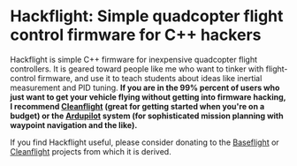# Hackflight: Simple quadcopter flight control firmware for C++ hackers

Hackflight is simple C++ firmware for inexpensive quadcopter flight controllers.  It is geared toward people like me 
who want to tinker with flight-control firmware, and use it to teach students about ideas like inertial measurement 
and PID tuning.  <b>If you are in the 99% percent of users who just want to get your vehicle flying without getting
into firmware hacking, I recommend [Cleanflight](http://cleanflight.com/) (great for getting started when you're on a 
budget) or the [Ardupilot](http://copter.ardupilot.org/ardupilot/index.html) system (for sophisticated mission 
planning with waypoint navigation and the like).</b>


If you find Hackflight useful, please consider donating
to the [Baseflight](https://goo.gl/3tyFhz) or 
[Cleanflight](https://www.paypal.com/cgi-bin/webscr?cmd=_s-xclick&hosted_button_id=TSQKVT6UYKGL6)
projects from which it is derived.


